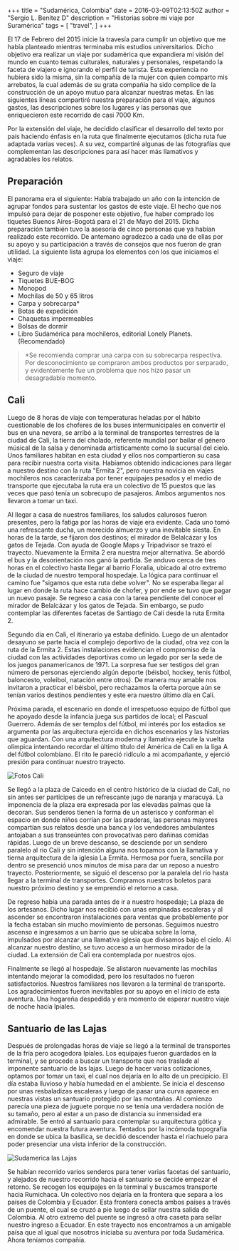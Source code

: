 +++
title = "Sudamérica, Colombia"
date = 2016-03-09T02:13:50Z
author = "Sergio L. Benítez D"
description = "Historias sobre mi viaje por Suramérica"
tags = [
    "travel",
]
+++

El 17 de Febrero del 2015 inicie la travesía para cumplir un objetivo que me había planteado mientras terminaba mis estudios universitarios. Dicho objetivo era realizar un viaje por sudamérica que expandiera mi visión del mundo en cuanto temas culturales, naturales y personales, respetando la faceta de viajero e ignorando el perfil de turista. Esta experiencia no hubiera sido la misma, sin la compañía de la mujer con quien comparto mis arrebatos, la cual además de su grata compañia ha sido complice de la construcción de un apoyo mutuo para alcanzar nuestras metas. En las siguientes líneas compartiré nuestra preparación para el viaje, algunos gastos, las descripciones sobre los lugares y las personas que enriquecieron este recorrido de casi 7000 Km.

Por la extensión del viaje, he decidido clasificar el desarrollo del texto por país haciendo énfasis en la ruta que finalmente ejecutamos (dicha ruta fue adaptada varias veces). A su vez, compartiré algunas de las fotografías que complementan las descripciones para así hacer más llamativos y agradables los relatos.

## Preparación

El panorama era el siguiente: Había trabajado un año con la intención de agrupar fondos para sustentar los gastos de este viaje. El hecho que nos impulsó para dejar de posponer este objetivo, fue haber comprado los tiquetes Buenos Aires-Bogotá para el 21 de Mayo del 2015. Dicha preparación también tuvo la asesoría de cinco personas que ya habían realizado este recorrido. De antemano agradezco a cada una de ellas por su apoyo y su participación a través de consejos que nos fueron de gran utilidad. La siguiente lista agrupa los elementos con los que iniciamos el viaje:

+ Seguro de viaje
+ Tiquetes BUE-BOG
+ Monopod
+ Mochilas de 50 y 65 litros
+ Carpa y sobrecarpa*
+ Botas de expedición
+ Chaquetas impermeables
+ Bolsas de dormir
+ Libro Sudamérica para mochileros, editorial Lonely Planets. (Recomendado)

>  *Se recomienda comprar una carpa con su sobrecarpa respectiva. Por desconocimiento se compraron ambos productos por serparado, y evidentemente fue un problema que nos hizo pasar un desagradable momento.

## Cali

Luego de 8 horas de viaje con temperaturas heladas por el hábito cuestionable de los choferes de los buses intermunicipales en convertir el bus en una nevera, se arribó a la terminal de transportes terrestres de la ciudad de Cali, la tierra del cholado, referente mundial por bailar el género músical de la salsa y denominada artísticamente como la sucursal del cielo. Unos  familiares habitan en esta ciudad y ellos nos compartieron su casa para recibir nuestra corta visita. Habíamos obtenido indicaciones para llegar a nuestro destino con la ruta "Ermita 2", pero nuestra novicia en viajes mochileros nos caracterizaba por tener equipajes pesados y el medio de transporte que ejecutaba la ruta era un colectivo de 15 puestos que las veces que pasó tenía un sobrecupo de pasajeros. Ambos argumentos nos llevaron a tomar un taxi.

Al llegar a casa de nuestros familiares, los saludos calurosos fueron presentes, pero la fatiga por las horas de viaje era evidente. Cada uno tomó una refrescante ducha, un merecido almuerzo y una inevitable siesta. En horas de la tarde, se fijaron dos destinos; el mirador de Belalcázar y los gatos de Tejada. Con ayuda de Google Maps y Tripadvisor se trazó el trayecto. Nuevamente la Ermita 2 era nuestra mejor alternativa. Se abordó el bus y la desorientación nos ganó la partida. Se anduvo cerca de tres horas en el colectivo hasta llegar al barrio Floralia, ubicado al otro extremo de la ciudad de nuestro temporal hospedaje. La lógica para continuar el camino fue "sigamos que esta ruta debe volver". No se esperaba llegar al lugar en donde la ruta hace cambio de chofer, y por ende se tuvo que pagar un nuevo pasaje. Se regreso a casa con la tarea pendiente del conocer el mirador de Belalcázar y los gatos de Tejada. Sin embargo, se pudo contemplar las diferentes facetas de Santiago de Cali desde la ruta Ermita 2. 

Segundo dia en Cali, el itinerario ya estaba definido. Luego de un alentador desayuno se parte hacia el complejo deportivo de la ciudad, otra vez con la ruta de la Ermita 2. Estas instalaciones evidencian el compromiso de la ciudad con las actividades deportivas como un legado por ser la sede de los juegos panamericanos de 1971. La sorpresa fue ser testigos del gran número de personas ejerciendo algún deporte (béisbol, hockey, tenis fútbol, baloncesto, voleibol, natación entre otros). De manera muy amable nos invitaron a practicar el béisbol, pero rechazamos la oferta porque aún se tenían varios destinos pendientes y este era nuestro último día en Calí.

Próxima parada, el escenario en donde el irrespetuoso equipo de fútbol que he apoyado desde la infancia juega sus partidos de local; el Pascual Guerrero. Además de ser templos del fútbol, mi interés por los estadios se argumenta por las arquitectura ejercida en dichos escenarios y las historias que aguardan. Con una arquitectura moderna y llamativa ejecute la vuelta olímpica intentando recordar el último título del América de Cali en la liga A del fútbol colombiano. El rito le pareció ridículo a mi acompañante, y ejerció presión para continuar nuestro trayecto. 

![Fotos Cali](../../images/sudamerica/01-sudamericaco.png)

Se llegó a la plaza de Caicedo en el centro histórico de la ciudad de Cali, no sin antes ser partícipes de un refrescante jugo de naranja y maracuyá. La imponencia de la plaza era expresada por las elevadas palmas que la decoran. Sus senderos tienen la forma de un asterisco y conforman el espacio en donde niños corrían por las praderas, las personas mayores compartían sus relatos desde una banca y los vendedores ambulantes antojaban a sus transeúntes con provocativas pero dañinas comidas rápidas. Luego de un breve descanso, se desciende por un sendero paralelo al río Cali y sin intención alguna nos topamos con la llamativa y tierna arquitectura de la iglesia La Ermita. Hermosa por fuera, sencilla por dentro se presenció unos minutos de misa para dar un reposo a nuestro trayecto. Posteriormente, se siguió el descenso por la paralela del río hasta llegar a la terminal de transportes. Compramos nuestros boletos para nuestro próximo destino y se emprendió el retorno a casa. 

De regreso había una parada antes de ir a nuestro hospedaje; La plaza de los artesanos. Dicho lugar nos recibió con unas empinadas escaleras y al ascender se encontraron instalaciones para ventas que probablemente por la fecha estaban sin mucho movimiento de personas. Seguimos nuestro ascenso e ingresamos a un barrio que se ubicaba sobre la loma, impulsados por alcanzar una llamativa iglesia que divisamos bajo el cielo. Al alcanzar nuestro destino, se tuvo acceso a un hermoso mirador de la ciudad. La extensión de Cali era contemplada por nuestros ojos.

Finalmente se llegó al hospedaje. Se alistaron nuevamente las mochilas intentando mejorar la comodidad, pero los resultados no fueron satisfactorios. Nuestros familiares nos llevaron a la terminal de transporte. Los agradecimientos fueron inevitables por su apoyo en el inicio de esta aventura. Una hogareña despedida y era momento de esperar nuestro viaje de noche hacia Ipiales.

## Santuario de las Lajas

Después de prolongadas horas de viaje se llegó a la terminal de transportes de la fría pero acogedora Ipiales. Los equipajes fueron guardados en la terminal, y se procede a buscar un transporte que nos traslade al imponente santuario de las lajas. Luego de hacer varias cotizaciones, optamos por tomar un taxi, el cual nos dejaría en lo alto de un precipicio. El día estaba lluvioso y había humedad en el ambiente. Se inicia el descenso por unas resbaladizas escaleras y luego de pasar una curva aparece en nuestras vistas un santuario protegido por las montañas. Al comienzo parecía una pieza de juguete porque no se tenía una verdadera noción de su tamaño, pero al estar a un paso de distancia su inmensidad era admirable. Se entró al santuario para contemplar su arquitectura gótica y encomendar nuestra futura aventura. Tentados por la incómoda topografía en donde se ubica la basílica, se decidió descender hasta el riachuelo para poder presenciar una vista inferior de la construcción. 

![Sudamerica las Lajas](../../images/sudamerica/02-sudamericaco.png)

Se habían recorrido varios senderos para tener varias facetas del santuario, y alejados de nuestro recorrido hacia el santuario se decide empezar el retorno. Se recogen los equipajes en la terminal y buscamos transporte hacia Rumichaca. Un colectivo nos dejaría en la frontera que separa a los países de Colombia y Ecuador. Esta frontera conecta ambos países a través de un puente, el cual se cruzó a pie luego de sellar nuestra salida de Colombia. Al otro extremo del puente se ingresó a otra caseta para sellar nuestro ingreso a Ecuador. En este trayecto nos encontramos a un amigable paísa que al igual que nosotros iniciaba su aventura por toda Sudamérica. Ahora teníamos compañía.
